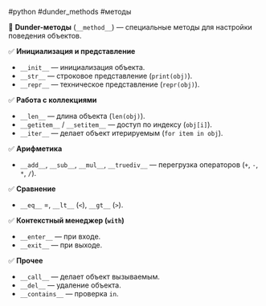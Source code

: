 #python #dunder_methods #методы

🔹 **Dunder-методы** (`__method__`) — специальные методы для настройки поведения объектов.

✅ **Инициализация и представление**

- `__init__` — инициализация объекта.
- `__str__` — строковое представление (`print(obj)`).
- `__repr__` — техническое представление (`repr(obj)`).

✅ **Работа с коллекциями**

- `__len__` — длина объекта (`len(obj)`).
- `__getitem__` / `__setitem__` — доступ по индексу (`obj[i]`).
- `__iter__` — делает объект итерируемым (`for item in obj`).

✅ **Арифметика**

- `__add__`, `__sub__`, `__mul__`, `__truediv__` — перегрузка операторов (`+`, `-`, `*`, `/`).

✅ **Сравнение**

- `__eq__` =, `__lt__` (`<`), `__gt__` (`>`).

✅ **Контекстный менеджер (`with`)**

- `__enter__` — при входе.
- `__exit__` — при выходе.

✅ **Прочее**

- `__call__` — делает объект вызываемым.
- `__del__` — удаление объекта.
- `__contains__` — проверка `in`.